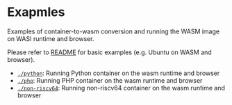 # Exapmles 

Examples of container-to-wasm conversion and running the WASM image on WASI runtime and browser.

Please refer to [README](./../README.md) for basic examples (e.g. Ubuntu on WASM and browser).

- [`./python`](./python/): Running Python container on the wasm runtime and browser
- [`./php`](./php/): Running PHP container on the wasm runtime and browser
- [`./non-riscv64`](./non-riscv64/): Running non-riscv64 container on the wasm runtime and browser
